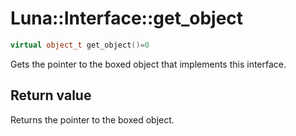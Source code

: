 # Luna::Interface::get_object

```c++
virtual object_t get_object()=0
```

Gets the pointer to the boxed object that implements this interface. 



## Return value
Returns the pointer to the boxed object. 

